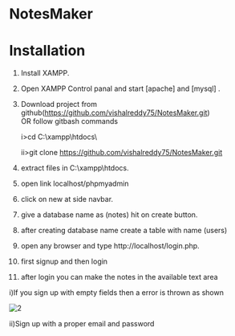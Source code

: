 # NotesMaker

# Installation

1. Install XAMPP.

2. Open XAMPP Control panal and start [apache] and [mysql] .

3. Download project from github(https://github.com/vishalreddy75/NotesMaker.git)  
    OR follow gitbash commands
    
    i>cd C:\\xampp\htdocs\
    
    ii>git clone https://github.com/vishalreddy75/NotesMaker.git
    
4. extract files in C:\\xampp\htdocs\.

5. open link localhost/phpmyadmin

6. click on new at side navbar.

7. give a database name as (notes) hit on create button.

8. after creating database name create a table with name (users)

9. open any browser and type http://localhost/login.php.

10. first signup and then login

11. after login you can make the notes in the available text area


i)If you sign up with empty fields then a error is thrown as shown

![2](https://user-images.githubusercontent.com/77541406/226624898-309eddd7-516c-483d-bc61-8994ae6d8162.png)

ii)Sign up with a proper email and password
